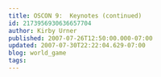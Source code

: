 ```yaml
---
title: OSCON 9:  Keynotes (continued)
id: 2173956930636657704
author: Kirby Urner
published: 2007-07-26T12:50:00.000-07:00
updated: 2007-07-30T22:22:04.629-07:00
blog: world_game
tags: 
---
```


